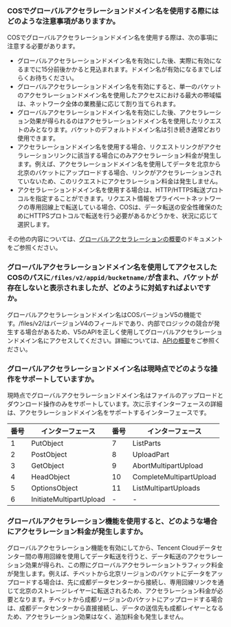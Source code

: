 ### COSでグローバルアクセラレーションドメイン名を使用する際にはどのような注意事項がありますか。

COSでグローバルアクセラレーションドメイン名を使用する際は、次の事項に注意する必要があります。
- グローバルアクセラレーションドメイン名を有効にした後、実際に有効になるまでに15分前後かかると見込まれます。ドメイン名が有効になるまでしばらくお待ちください。
- グローバルアクセラレーションドメイン名を有効にすると、単一のバケットのアクセラレーションドメイン名を使用したアクセスにおける最大の帯域幅は、ネットワーク全体の業務量に応じて割り当てられます。
- グローバルアクセラレーションドメイン名を有効にした後、アクセラレーション効果が得られるのはアクセラレーションドメイン名を使用したリクエストのみとなります。バケットのデフォルトドメイン名は引き続き通常どおり使用できます。
- アクセラレーションドメイン名を使用する場合、リクエストリンクがアクセラレーションリンクに該当する場合にのみアクセラレーション料金が発生します。例えば、アクセラレーションドメイン名を使用してデータを北京から北京のバケットにアップロードする場合、リンクがアクセラレーションされていないため、このリクエストにアクセラレーション料金は発生しません。
- アクセラレーションドメイン名を使用する場合は、HTTP/HTTPS転送プロトコルを指定することができます。リクエスト情報をプライベートネットワークの専用回線上で転送している場合、COSは、データ転送の安全性確保のためにHTTPSプロトコルで転送を行う必要があるかどうかを、状況に応じて選択します。

その他の内容については、[グローバルアクセラレーションの概要](https://intl.cloud.tencent.com/document/product/436/33409)のドキュメントをご参照ください。

### グローバルアクセラレーションドメイン名を使用してアクセスしたCOSのパスに`/files/v2/appid/bucketname/`が含まれ、バケットが存在しないと表示されましたが、どのように対処すればよいですか。

グローバルアクセラレーションドメイン名はCOSバージョンV5の機能です。/files/v2/はバージョンV4のフィールドであり、内部でロジックの競合が発生する場合があるため、V5のAPIを正しく使用してグローバルアクセラレーションドメイン名にアクセスしてください。詳細については、[APIの概要](https://intl.cloud.tencent.com/document/product/436/7751)をご参照ください。

### グローバルアクセラレーションドメイン名は現時点でどのような操作をサポートしていますか。

現時点でグローバルアクセラレーションドメイン名はファイルのアップロードとダウンロード操作のみをサポートしています。次に示すインターフェースの詳細は、アクセラレーションドメイン名をサポートするインターフェースです。

| 番号 | インターフェース                    | 番号 | インターフェース                    |
| ---- | ----------------------- | ---- | ----------------------- |
| 1    | PutObject               | 7    | ListParts               |
| 2    | PostObject              | 8    | UploadPart              |
| 3    | GetObject               | 9    | AbortMultipartUpload    |
| 4    | HeadObject              | 10   | CompleteMultipartUpload |
| 5    | OptionsObject           | 11   | ListMultipartUploads    |
| 6    | InitiateMultipartUpload | -     | -                        |


### グローバルアクセラレーション機能を使用すると、どのような場合にアクセラレーション料金が発生しますか。

グローバルアクセラレーション機能を有効にしてから、Tencent Cloudデータセンター間の専用回線を使用してデータ転送を行うと、データ転送のアクセラレーション効果が得られ、この際にグローバルアクセラレーショントラフィック料金が発生します。例えば、チベットから北京リージョンのバケットにデータをアップロードする場合は、先に成都データセンターから接続し、専用回線リンクを通じて北京のストレージレイヤーに転送されるため、アクセラレーション料金が必要となります。チベットから成都リージョンのバケットにアップロードする場合は、成都データセンターから直接接続し、データの送信先も成都レイヤーとなるため、アクセラレーション効果はなく、追加料金も発生しません。
